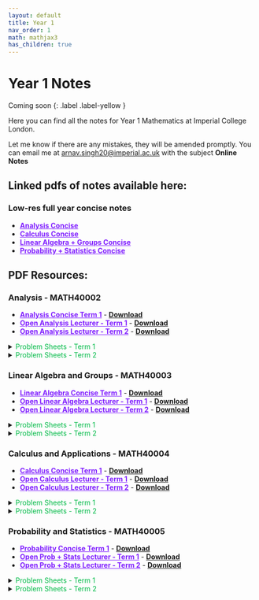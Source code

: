 ```yaml
---
layout: default
title: Year 1
nav_order: 1
math: mathjax3
has_children: true
---
```


# Year 1 Notes 
Coming soon
{: .label .label-yellow }

Here you can find all the notes for Year 1 Mathematics at Imperial College London.


Let me know if there are any mistakes, they will be amended promptly. You can email me at <arnav.singh20@imperial.ac.uk> with the subject **Online Notes**

## Linked pdfs of notes available here:

### Low-res full year concise notes

- <a href="/notes/pdfs/Y1Concise/AN-MATH4002-c.pdf" target="_blank" style="color:#801fff;">**Analysis Concise**</a>
- <a href="/notes/pdfs/Y1Concise/CAA-MATH4004-c.pdf" target="_blank" style="color:#801fff;">**Calculus Concise**</a>
-  <a href="/notes/pdfs/Y1Concise/LAG-MATH4003-c.pdf" target="_blank" style="color:#801fff;">**Linear Algebra + Groups Concise**</a>
-   <a href="/notes/pdfs/Y1Concise/PAS-MATH4005-c.pdf" target="_blank" style="color:#801fff;">**Probability + Statistics Concise**</a>

## PDF Resources:

### Analysis - MATH40002

- <a href="/notes/pdfs/year1/analysis/ANA-ConciseL.pdf" target="_blank" style="color:#801fff;">**Analysis Concise Term 1**</a> - <a href="/notes/pdfs/year1/analysis/ANA-ConciseL.pdf" download>**Download**</a>
- <a href="/notes/pdfs/year2/AnalysisII.pdf" target="_blank" style="color:#801fff;">**Open Analysis Lecturer - Term 1**</a> - <a href="/notes/pdfs/year2/AnalysisII.pdf" download>**Download**</a>
- <a href="/notes/pdfs/year2/ANALecII.pdf" target="_blank" style="color:#801fff;">**Open Analysis Lecturer - Term 2**</a> - <a href="/notes/pdfs/year2/ANALecII.pdf" download>**Download**</a>

<details closed markdown="block">
  <summary>
    <span style="color: #00ba47;">Problem Sheets - Term 1</span>
  </summary>
  
  - <a href="/notes/pdfs/year1/analysis/probsheets/term1/ANAPS1.pdf" target="_blank" style="color:#00ba47;">**Problem Sheet 1**</a> - <a href="/notes/pdfs/year1/analysis/term1/probsheets/ANAPS1-Sol.pdf" target="_blank">**Solutions**</a>
  
  - <a href="/notes/pdfs/year1/analysis/probsheets/term1/ANAPS2.pdf" target="_blank" style="color:#00ba47;">**Problem Sheet 2**</a> - <a href="/notes/pdfs/year1/analysis/term1/probsheets/ANAPS2-Sol.pdf" target="_blank">**Solutions**</a>
  
  - <a href="/notes/pdfs/year1/analysis/probsheets/term1/ANAPS3.pdf" target="_blank" style="color:#00ba47;">**Problem Sheet 3**</a> - <a href="/notes/pdfs/year1/analysis/term1/probsheets/ANAPS3-Sol.pdf" target="_blank">**Solutions**</a>
  
  - <a href="/notes/pdfs/year1/analysis/probsheets/term1/ANAPS4.pdf" target="_blank" style="color:#00ba47;">**Problem Sheet 4**</a> - <a href="/notes/pdfs/year1/analysis/term1/probsheets/ANAPS4-Sol.pdf" target="_blank">**Solutions**</a>
  
  - <a href="/notes/pdfs/year1/analysis/probsheets/term1/ANAPS5.pdf" target="_blank" style="color:#00ba47;">**Problem Sheet 5**</a> - <a href="/notes/pdfs/year1/analysis/term1/probsheets/ANAPS5-Sol.pdf" target="_blank">**Solutions**</a>
  
  - <a href="/notes/pdfs/year1/analysis/probsheets/term1/ANAPS6.pdf" target="_blank" style="color:#00ba47;">**Problem Sheet 6**</a> - <a href="/notes/pdfs/year1/analysis/term1/probsheets/ANAPS6-Sol.pdf" target="_blank">**Solutions**</a>
  
  - <a href="/notes/pdfs/year1/analysis/probsheets/term1/ANAPS7.pdf" target="_blank" style="color:#00ba47;">**Problem Sheet 7**</a> - <a href="/notes/pdfs/year1/analysis/term1/probsheets/ANAPS7-Sol.pdf" target="_blank">**Solutions**</a>
  
</details>

<details closed markdown="block">
  <summary>
    <span style="color: #00ba47;">Problem Sheets - Term 2</span>
  </summary>
  
  - <a href="/notes/pdfs/year1/analysis/probsheets/term2/ANAPS1.pdf" target="_blank" style="color:#00ba47;">**Problem Sheet 1**</a> - <a href="/notes/pdfs/year1/analysis/term2/probsheets/ANAPS1-Sol.pdf" target="_blank">**Solutions**</a>
  
  - <a href="/notes/pdfs/year1/analysis/probsheets/term2/ANAPS2.pdf" target="_blank" style="color:#00ba47;">**Problem Sheet 2**</a> - <a href="/notes/pdfs/year1/analysis/term2/probsheets/ANAPS2-Sol.pdf" target="_blank">**Solutions**</a>
  
  - <a href="/notes/pdfs/year1/analysis/probsheets/term2/ANAPS3.pdf" target="_blank" style="color:#00ba47;">**Problem Sheet 3**</a> - <a href="/notes/pdfs/year1/analysis/term2/probsheets/ANAPS3-Sol.pdf" target="_blank">**Solutions**</a>
  
  - <a href="/notes/pdfs/year1/analysis/probsheets/term2/ANAPS4.pdf" target="_blank" style="color:#00ba47;">**Problem Sheet 4**</a> - <a href="/notes/pdfs/year1/analysis/term2/probsheets/ANAPS4-Sol.pdf" target="_blank">**Solutions**</a>
  
  - <a href="/notes/pdfs/year1/analysis/probsheets/term2/ANAPS5.pdf" target="_blank" style="color:#00ba47;">**Problem Sheet 5**</a> - <a href="/notes/pdfs/year1/analysis/term2/probsheets/ANAPS5-Sol.pdf" target="_blank">**Solutions**</a>
  
  - <a href="/notes/pdfs/year1/analysis/probsheets/term2/ANAPS6.pdf" target="_blank" style="color:#00ba47;">**Problem Sheet 6**</a> - <a href="/notes/pdfs/year1/analysis/term2/probsheets/ANAPS6-Sol.pdf" target="_blank">**Solutions**</a>
  
  - <a href="/notes/pdfs/year1/analysis/probsheets/term2/ANAPS7.pdf" target="_blank" style="color:#00ba47;">**Problem Sheet 7**</a> - <a href="/notes/pdfs/year1/analysis/term2/probsheets/ANAPS7-Sol.pdf" target="_blank">**Solutions**</a>
  
  - <a href="/notes/pdfs/year1/analysis/probsheets/term2/ANAPS8.pdf" target="_blank" style="color:#00ba47;">**Problem Sheet 8**</a> - <a href="/notes/pdfs/year1/analysis/term2/probsheets/ANAPS8-Sol.pdf" target="_blank">**Solutions**</a>
  
</details>

### Linear Algebra and Groups - MATH40003
- <a href="/notes/pdfs/year1/linalg/LAG-ConciseL.pdf" target="_blank" style="color:#801fff;">**Linear Algebra Concise Term 1**</a> - <a href="/notes/pdfs/year1/linalg/LAG-ConciseL.pdf" download>**Download**</a>
- <a href="/notes/pdfs/year2/AnalysisII.pdf" target="_blank" style="color:#801fff;">**Open Linear Algebra Lecturer - Term 1**</a> - <a href="/notes/pdfs/year2/AnalysisII.pdf" download>**Download**</a>
- <a href="/notes/pdfs/year2/ANALecII.pdf" target="_blank" style="color:#801fff;">**Open Linear Algebra Lecturer - Term 2**</a> - <a href="/notes/pdfs/year2/ANALecII.pdf" download>**Download**</a>

<details closed markdown="block">
  <summary>
    <span style="color: #00ba47;">Problem Sheets - Term 1</span>
  </summary>
  
  - <a href="/notes/pdfs/year1/linalg/probsheets/term1/LAGPS1.pdf" target="_blank" style="color:#00ba47;">**Problem Sheet 1**</a> - <a href="/notes/pdfs/year1/linalg/term1/probsheets/LAGPS1-Sol.pdf" target="_blank">**Solutions**</a>
  
  - <a href="/notes/pdfs/year1/linalg/probsheets/term1/LAGPS2.pdf" target="_blank" style="color:#00ba47;">**Problem Sheet 2**</a> - <a href="/notes/pdfs/year1/linalg/term1/probsheets/LAGPS2-Sol.pdf" target="_blank">**Solutions**</a>
  
  - <a href="/notes/pdfs/year1/linalg/probsheets/term1/LAGPS3.pdf" target="_blank" style="color:#00ba47;">**Problem Sheet 3**</a> - <a href="/notes/pdfs/year1/linalg/term1/probsheets/LAGPS3-Sol.pdf" target="_blank">**Solutions**</a>
  
  - <a href="/notes/pdfs/year1/linalg/probsheets/term1/LAGPS4.pdf" target="_blank" style="color:#00ba47;">**Problem Sheet 4**</a> - <a href="/notes/pdfs/year1/linalg/term1/probsheets/LAGPS4-Sol.pdf" target="_blank">**Solutions**</a>
  
  - <a href="/notes/pdfs/year1/linalg/probsheets/term1/LAGPS5.pdf" target="_blank" style="color:#00ba47;">**Problem Sheet 5**</a> - <a href="/notes/pdfs/year1/linalg/term1/probsheets/LAGPS5-Sol.pdf" target="_blank">**Solutions**</a>
  
  - <a href="/notes/pdfs/year1/linalg/probsheets/term1/LAGPS6.pdf" target="_blank" style="color:#00ba47;">**Problem Sheet 6**</a> - <a href="/notes/pdfs/year1/linalg/term1/probsheets/LAGPS6-Sol.pdf" target="_blank">**Solutions**</a>
  
</details>

<details closed markdown="block">
  <summary>
    <span style="color: #00ba47;">Problem Sheets - Term 2</span>
  </summary>
  
  - <a href="/notes/pdfs/year1/linalg/probsheets/term2/LAGPS1.pdf" target="_blank" style="color:#00ba47;">**Problem Sheet 1**</a>
  
  - <a href="/notes/pdfs/year1/linalg/probsheets/term2/LAGPS2.pdf" target="_blank" style="color:#00ba47;">**Problem Sheet 2**</a>
  
  - <a href="/notes/pdfs/year1/linalg/probsheets/term2/LAGPS3.pdf" target="_blank" style="color:#00ba47;">**Problem Sheet 3**</a> - <a href="/notes/pdfs/year1/linalg/term2/probsheets/LAGPS3-Sol.pdf" target="_blank">**Solutions**</a>
  
  - <a href="/notes/pdfs/year1/linalg/probsheets/term2/LAGPS4.pdf" target="_blank" style="color:#00ba47;">**Problem Sheet 4**</a> - <a href="/notes/pdfs/year1/linalg/term2/probsheets/LAGPS4-Sol.pdf" target="_blank">**Solutions**</a>
  
  - <a href="/notes/pdfs/year1/linalg/probsheets/term2/LAGPS5.pdf" target="_blank" style="color:#00ba47;">**Problem Sheet 5**</a> - <a href="/notes/pdfs/year1/linalg/term2/probsheets/LAGPS5-Sol.pdf" target="_blank">**Solutions**</a>
  
  - <a href="/notes/pdfs/year1/linalg/probsheets/term2/LAGPS6.pdf" target="_blank" style="color:#00ba47;">**Problem Sheet 6**</a> - <a href="/notes/pdfs/year1/linalg/term2/probsheets/LAGPS6-Sol.pdf" target="_blank">**Solutions**</a>
  
  - <a href="/notes/pdfs/year1/linalg/probsheets/term2/LAGPS6.pdf" target="_blank" style="color:#00ba47;">**Problem Sheet 7**</a> - <a href="/notes/pdfs/year1/linalg/term2/probsheets/LAGPS6-Sol.pdf" target="_blank">**Solutions**</a>
  
  - <a href="/notes/pdfs/year1/linalg/probsheets/term2/LAGPS6.pdf" target="_blank" style="color:#00ba47;">**Problem Sheet 8**</a> - <a href="/notes/pdfs/year1/linalg/term2/probsheets/LAGPS6-Sol.pdf" target="_blank">**Solutions**</a>
  
</details>

### Calculus and Applications - MATH40004
- <a href="/notes/pdfs/year1/calc/CAA-ConciseL.pdf" target="_blank" style="color:#801fff;">**Calculus Concise Term 1**</a> - <a href="/notes/pdfs/year1/calc/CAA-ConciseL.pdf" download>**Download**</a>
- <a href="/notes/pdfs/year2/AnalysisII.pdf" target="_blank" style="color:#801fff;">**Open Calculus Lecturer - Term 1**</a> - <a href="/notes/pdfs/year2/AnalysisII.pdf" download>**Download**</a>
- <a href="/notes/pdfs/year2/ANALecII.pdf" target="_blank" style="color:#801fff;">**Open Calculus Lecturer - Term 2**</a> - <a href="/notes/pdfs/year2/ANALecII.pdf" download>**Download**</a>

<details closed markdown="block">
  <summary>
    <span style="color: #00ba47;">Problem Sheets - Term 1</span>
  </summary>
  
  - <a href="/notes/pdfs/year1/calc/probsheets/term1/CAAPS1.pdf" target="_blank" style="color:#00ba47;">**Problem Sheet 1**</a> - <a href="/notes/pdfs/year1/calc/term1/probsheets/CAAPS1-Sol.pdf" target="_blank">**Solutions**</a>
  
  - <a href="/notes/pdfs/year1/calc/probsheets/term1/CAAPS2.pdf" target="_blank" style="color:#00ba47;">**Problem Sheet 2**</a> - <a href="/notes/pdfs/year1/calc/term1/probsheets/CAAPS2-Sol.pdf" target="_blank">**Solutions**</a>
  
  - <a href="/notes/pdfs/year1/calc/probsheets/term1/CAAPS3.pdf" target="_blank" style="color:#00ba47;">**Problem Sheet 3**</a> - <a href="/notes/pdfs/year1/calc/term1/probsheets/CAAPS3-Sol.pdf" target="_blank">**Solutions**</a>
  
  - <a href="/notes/pdfs/year1/calc/probsheets/term1/CAAPS4.pdf" target="_blank" style="color:#00ba47;">**Problem Sheet 4**</a> - <a href="/notes/pdfs/year1/calc/term1/probsheets/CAAPS4-Sol.pdf" target="_blank">**Solutions**</a>
  
  - <a href="/notes/pdfs/year1/calc/probsheets/term1/CAAPS5.pdf" target="_blank" style="color:#00ba47;">**Problem Sheet 5**</a> - <a href="/notes/pdfs/year1/calc/term1/probsheets/CAAPS5-Sol.pdf" target="_blank">**Solutions**</a>
  
  - <a href="/notes/pdfs/year1/calc/probsheets/term1/CAAPS6.pdf" target="_blank" style="color:#00ba47;">**Problem Sheet 6**</a> - <a href="/notes/pdfs/year1/calc/term1/probsheets/CAAPS6-Sol.pdf" target="_blank">**Solutions**</a>
  
  - <a href="/notes/pdfs/year1/calc/probsheets/term1/CAAPS7.pdf" target="_blank" style="color:#00ba47;">**Problem Sheet 7**</a> - <a href="/notes/pdfs/year1/calc/term1/probsheets/CAAPS7-Sol.pdf" target="_blank">**Solutions**</a>
  
</details>

<details closed markdown="block">
  <summary>
    <span style="color: #00ba47;">Problem Sheets - Term 2</span>
  </summary>
  
  - <a href="/notes/pdfs/year2/problemsheets/anlaysisSheets/term2/ANAPS1.pdf" target="_blank" style="color:#00ba47;">** PLACE HOLDER LINK **</a> - <a href="/notes/pdfs/year2/problemsheets/anlaysisSheets/term2/ANAPS1-Sol.pdf" target="_blank">**Solutions**</a>
  
</details>

### Probability and Statistics - MATH40005
- <a href="/notes/pdfs/year1/prob/PAS-ConciseL.pdf" target="_blank" style="color:#801fff;">**Probability Concise Term 1**</a> - <a href="/notes/pdfs/year1/prob/PAS-ConciseL.pdf" download>**Download**</a>
- <a href="/notes/pdfs/year2/AnalysisII.pdf" target="_blank" style="color:#801fff;">**Open Prob + Stats Lecturer - Term 1**</a> - <a href="/notes/pdfs/year2/AnalysisII.pdf" download>**Download**</a>
- <a href="/notes/pdfs/year2/ANALecII.pdf" target="_blank" style="color:#801fff;">**Open Prob + Stats Lecturer - Term 2**</a> - <a href="/notes/pdfs/year2/ANALecII.pdf" download>**Download**</a>

<details closed markdown="block">
  <summary>
    <span style="color: #00ba47;">Problem Sheets - Term 1</span>
  </summary>
  
  - <a href="/notes/pdfs/year1/prob/probsheets/term1/PASPS1.pdf" target="_blank" style="color:#00ba47;">**Problem Sheet 1**</a> - <a href="/notes/pdfs/year1/prob/term1/probsheets/PASPS1-Sol.pdf" target="_blank">**Solutions**</a>
  
  - <a href="/notes/pdfs/year1/prob/probsheets/term1/PASPS2.pdf" target="_blank" style="color:#00ba47;">**Problem Sheet 2**</a> - <a href="/notes/pdfs/year1/prob/term1/probsheets/PASPS2-Sol.pdf" target="_blank">**Solutions**</a>
  
  - <a href="/notes/pdfs/year1/prob/probsheets/term1/PASPS3.pdf" target="_blank" style="color:#00ba47;">**Problem Sheet 3**</a> - <a href="/notes/pdfs/year1/prob/term1/probsheets/PASPS3-Sol.pdf" target="_blank">**Solutions**</a>
  
  - <a href="/notes/pdfs/year1/prob/probsheets/term1/PASPS4.pdf" target="_blank" style="color:#00ba47;">**Problem Sheet 4**</a> - <a href="/notes/pdfs/year1/prob/term1/probsheets/PASPS4-Sol.pdf" target="_blank">**Solutions**</a>
  
  - <a href="/notes/pdfs/year1/prob/probsheets/term1/PASPS5.pdf" target="_blank" style="color:#00ba47;">**Problem Sheet 5**</a> - <a href="/notes/pdfs/year1/prob/term1/probsheets/PASPS5-Sol.pdf" target="_blank">**Solutions**</a>
  
  - <a href="/notes/pdfs/year1/prob/probsheets/term1/PASPS6.pdf" target="_blank" style="color:#00ba47;">**Problem Sheet 6**</a> - <a href="/notes/pdfs/year1/prob/term1/probsheets/PASPS6-Sol.pdf" target="_blank">**Solutions**</a>
  
  - <a href="/notes/pdfs/year1/prob/probsheets/term1/PASPS7.pdf" target="_blank" style="color:#00ba47;">**Problem Sheet 7**</a> - <a href="/notes/pdfs/year1/prob/term1/probsheets/PASPS7-Sol.pdf" target="_blank">**Solutions**</a>
  
</details>

<details closed markdown="block">
  <summary>
    <span style="color: #00ba47;">Problem Sheets - Term 2</span>
  </summary>
  
  - <a href="/notes/pdfs/year1/prob/probsheets/term2/PASPS1.pdf" target="_blank" style="color:#00ba47;">**Problem Sheet 1**</a> - <a href="/notes/pdfs/year1/prob/term2/probsheets/PASPS1-Sol.pdf" target="_blank">**Solutions**</a>
  
  - <a href="/notes/pdfs/year1/prob/probsheets/term2/PASPS2.pdf" target="_blank" style="color:#00ba47;">**Problem Sheet 2**</a> - <a href="/notes/pdfs/year1/prob/term2/probsheets/PASPS2-Sol.pdf" target="_blank">**Solutions**</a>
  
  - <a href="/notes/pdfs/year1/prob/probsheets/term2/PASPS3.pdf" target="_blank" style="color:#00ba47;">**Problem Sheet 3**</a> - <a href="/notes/pdfs/year1/prob/term2/probsheets/PASPS3-Sol.pdf" target="_blank">**Solutions**</a>
  
  - <a href="/notes/pdfs/year1/prob/probsheets/term2/PASPS4.pdf" target="_blank" style="color:#00ba47;">**Problem Sheet 4**</a> - <a href="/notes/pdfs/year1/prob/term2/probsheets/PASPS4-Sol.pdf" target="_blank">**Solutions**</a>
  
  - <a href="/notes/pdfs/year1/prob/probsheets/term2/PASPS5.pdf" target="_blank" style="color:#00ba47;">**Problem Sheet 5**</a> - <a href="/notes/pdfs/year1/prob/term2/probsheets/PASPS5-Sol.pdf" target="_blank">**Solutions**</a>
  
  - <a href="/notes/pdfs/year1/prob/probsheets/term2/PASPS6.pdf" target="_blank" style="color:#00ba47;">**Problem Sheet 6**</a> - <a href="/notes/pdfs/year1/prob/term2/probsheets/PASPS6-Sol.pdf" target="_blank">**Solutions**</a>
  
</details>
